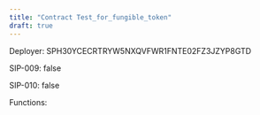 ```yaml
---
title: "Contract Test_for_fungible_token"
draft: true
---
```

Deployer: SPH30YCECRTRYW5NXQVFWR1FNTE02FZ3JZYP8GTD

SIP-009: false

SIP-010: false

Functions:

